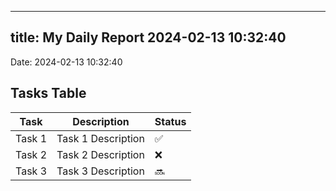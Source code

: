 
---
title: My Daily Report 2024-02-13 10:32:40
---

Date: 2024-02-13 10:32:40

## Tasks Table

| Task | Description | Status |
|------|-------------|--------|
| Task 1 | Task 1 Description | ✅ |
| Task 2 | Task 2 Description | ❌ |
| Task 3 | Task 3 Description | 🔜 |
